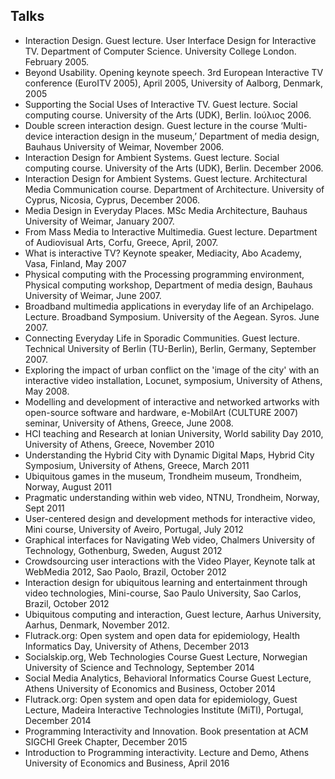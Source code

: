
## Talks

* Interaction Design. Guest lecture. User Interface Design for Interactive TV. Department of Computer Science. University College London. February 2005.
* Beyond Usability. Opening keynote speech. 3rd European Interactive TV conference (EuroITV 2005), April 2005, University of Aalborg, Denmark, 2005
* Supporting the Social Uses of Interactive TV. Guest lecture. Social computing course. University of the Arts (UDK), Berlin. Ιούλιος 2006.
* Double screen interaction design. Guest lecture in the course ‘Multi-device interaction design in the museum,’ Department of media design, Bauhaus University of Weimar, November 2006.
* Interaction Design for Ambient Systems. Guest lecture. Social computing course. University of the Arts (UDK), Berlin. December 2006.
* Interaction Design for Ambient Systems. Guest lecture. Architectural Media Communication course. Department of Architecture. University of Cyprus, Nicosia, Cyprus, December 2006.
* Media Design in Everyday Places. MSc Media Architecture, Bauhaus University of Weimar, January 2007.
* From Mass Media to Interactive Multimedia. Guest lecture. Department of Audiovisual Arts, Corfu, Greece, April, 2007.
* What is interactive TV? Keynote speaker, Mediacity, Abo Academy, Vasa, Finland, May 2007
* Physical computing with the Processing programming environment, Physical computing workshop, Department of media design, Bauhaus University of Weimar, June 2007.
* Broadband multimedia applications in everyday life of an Archipelago. Lecture. Broadband Symposium. University of the Aegean. Syros. June 2007.
* Connecting Everyday Life in Sporadic Communities. Guest lecture. Technical University of Berlin (TU-Berlin), Berlin, Germany, September 2007.
* Exploring the impact of urban conflict on the 'image of the city' with an interactive video installation, Locunet, symposium, University of Athens, May 2008.
* Modelling and development of interactive and networked artworks with open-source software and hardware, e-MobilArt (CULTURE 2007) seminar, University of Athens, Greece, June 2008.
* HCI teaching and Research at Ionian University, World sability Day 2010, University of Athens, Greece, November 2010
* Understanding the Hybrid City with Dynamic Digital Maps, Hybrid City Symposium, University of Athens, Greece, March 2011
* Ubiquitous games in the museum, Trondheim museum, Trondheim, Norway, August 2011
* Pragmatic understanding within web video, NTNU, Trondheim, Norway, Sept 2011
* User-centered design and development methods for interactive video, Mini course, University of Aveiro, Portugal, July 2012
* Graphical interfaces for Navigating Web video, Chalmers University of Technology, Gothenburg, Sweden, August 2012
* Crowdsourcing user interactions with the Video Player, Keynote talk at WebMedia 2012, Sao Paolo, Brazil, October 2012
* Interaction design for ubiquitous learning and entertainment through video technologies, Mini-course, Sao Paulo University, Sao Carlos, Brazil, October 2012
* Ubiquitous computing and interaction, Guest lecture, Aarhus University, Aarhus, Denmark, November 2012.
* Flutrack.org: Open system and open data for epidemiology, Health Informatics Day, University of Athens, December 2013
* Socialskip.org, Web Technologies Course Guest Lecture, Norwegian University of Science and Technology, September 2014
* Social Media Analytics, Behavioral Informatics Course Guest Lecture, Athens University of Economics and Business, October 2014
* Flutrack.org: Open system and open data for epidemiology, Guest Lecture, Madeira Interactive Technologies Institute (MiTI), Portugal, December 2014
* Programming Interactivity and Innovation. Book presentation at ACM SIGCHI Greek Chapter, December 2015
* Introduction to Programming interactivity. Lecture and Demo, Athens University of Economics and Business, April 2016
